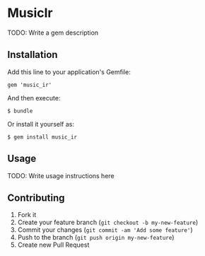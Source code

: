 # MusicIr

TODO: Write a gem description

## Installation

Add this line to your application's Gemfile:

    gem 'music_ir'

And then execute:

    $ bundle

Or install it yourself as:

    $ gem install music_ir

## Usage

TODO: Write usage instructions here

## Contributing

1. Fork it
2. Create your feature branch (`git checkout -b my-new-feature`)
3. Commit your changes (`git commit -am 'Add some feature'`)
4. Push to the branch (`git push origin my-new-feature`)
5. Create new Pull Request
